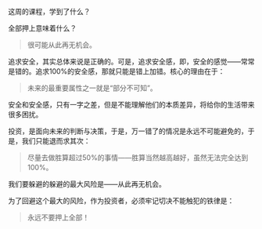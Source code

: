 这周的课程，学到了什么？

全部押上意味着什么？
> 很可能从此再无机会。

追求安全，其实总体来说是正确的。可是，追求安全感，即，安全的感觉——常常是错的。追求100%的安全感，那就只能是错上加错。核心的理由在于：
> 未来的最重要属性之一就是“部分不可知”。

安全和安全感，只有一字之差，但是不能理解他们的本质差异，将给你的生活带来很多困扰。

投资，是面向未来的判断与决策，于是，万一错了的情况是永远不可能避免的，于是，我们只能退而求其次：
> 尽量去做胜算超过50%的事情——胜算当然越高越好，虽然无法完全达到100%。

我们要躲避的躲避的最大风险是——从此再无机会。

为了回避这个最大的风险，作为投资者，必须牢记切决不能触犯的铁律是：
> 永远不要押上全部！






